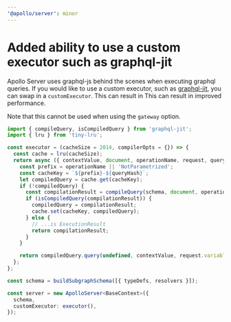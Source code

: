```yaml
---
'@apollo/server': minor
---
```


# Added ability to use a custom executor such as graphql-jit

Apollo Server uses graphql-js behind the scenes when executing graphql queries.
If you would like to use a custom executor, such as
[graphql-jit](https://github.com/zalando-incubator/graphql-jit/tree/main),
you can swap in a `customExecutor`. This can result in  This can result in improved performance.

Note that this cannot be used when using the `gateway` option.

```ts
import { compileQuery, isCompiledQuery } from 'graphql-jit';
import { lru } from 'tiny-lru';

const executor = (cacheSize = 2014, compilerOpts = {}) => {
  const cache = lru(cacheSize);
  return async ({ contextValue, document, operationName, request, queryHash, schema }) => {
    const prefix = operationName || 'NotParametrized';
    const cacheKey = `${prefix}-${queryHash}`;
    let compiledQuery = cache.get(cacheKey);
    if (!compiledQuery) {
      const compilationResult = compileQuery(schema, document, operationName || undefined, compilerOpts);
      if (isCompiledQuery(compilationResult)) {
        compiledQuery = compilationResult;
        cache.set(cacheKey, compiledQuery);
      } else {
        // ...is ExecutionResult
        return compilationResult;
      }
    }

    return compiledQuery.query(undefined, contextValue, request.variables || {});
  };
};

const schema = buildSubgraphSchema([{ typeDefs, resolvers }]);

const server = new ApolloServer<BaseContext>({
  schema,
  customExecutor: executor(),
});
```
